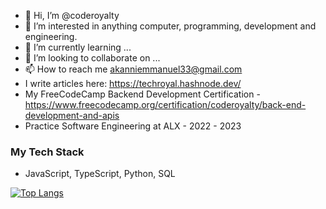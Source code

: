 - 👋 Hi, I’m @coderoyalty
- 👀 I’m interested in anything computer, programming, development and engineering.
- 🌱 I’m currently learning ...
- 💞️ I’m looking to collaborate on ...
- 📫 How to reach me akanniemmanuel33@gmail.com
- I write articles here: https://techroyal.hashnode.dev/
- My FreeCodeCamp Backend Development Certification - https://www.freecodecamp.org/certification/coderoyalty/back-end-development-and-apis
- Practice Software Engineering at ALX - 2022 - 2023

### My Tech Stack
- JavaScript, TypeScript, Python, SQL


<!---
coderoyalty/coderoyalty is a ✨ special ✨ repository because its `README.md` (this file) appears on your GitHub profile.
You can click the Preview link to take a look at your changes.
--->
[![Top Langs](https://github-readme-stats-git-masterrstaa-rickstaa.vercel.app/api/top-langs/?username=coderoyalty&theme=tokyonight)](https://github.com/anuraghazra/github-readme-stats)

